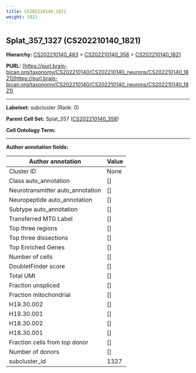 ```yaml
---
title: CS202210140_1821
weight: 1821
---
```

## Splat_357_1327 (CS202210140_1821)
<b>Hierarchy: </b>
[CS202210140_483](../CS202210140_483) >
[CS202210140_358](../CS202210140_358) >
[CS202210140_1821](../CS202210140_1821)

**PURL:** [https://purl.brain-bican.org/taxonomy/CS202210140/CS202210140_neurons/CS202210140_1821](https://purl.brain-bican.org/taxonomy/CS202210140/CS202210140_neurons/CS202210140_1821)

---


**Labelset:** subcluster (Rank: 0)

**Parent Cell Set:** Splat_357 ([CS202210140_358](../CS202210140_358))



**Cell Ontology Term:** 

[MARKER GENES.]: #


---

[TRANSFERRED ANNOTATIONS.]: #


[AUTHOR ANNOTATION FIELDS.]: #


**Author annotation fields:**

| Author annotation | Value |
|-------------------|-------|
|Cluster ID|None|
|Class auto_annotation|[]|
|Neurotransmitter auto_annotation|[]|
|Neuropeptide auto_annotation|[]|
|Subtype auto_annotation|[]|
|Transferred MTG Label|[]|
|Top three regions|[]|
|Top three dissections|[]|
|Top Enriched Genes|[]|
|Number of cells|[]|
|DoubletFinder score|[]|
|Total UMI|[]|
|Fraction unspliced|[]|
|Fraction mitochondrial|[]|
|H19.30.002|[]|
|H19.30.001|[]|
|H18.30.002|[]|
|H18.30.001|[]|
|Fraction cells from top donor|[]|
|Number of donors|[]|
|subcluster_id|1327|
